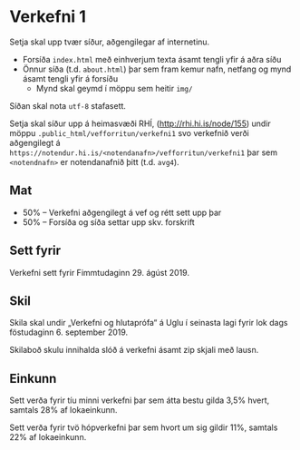 
# Verkefni 1

Setja skal upp tvær síður, aðgengilegar af internetinu.

* Forsíða `index.html` með einhverjum texta ásamt tengli yfir á aðra síðu
* Önnur síða (t.d. `about.html`) þar sem fram kemur nafn, netfang og mynd ásamt tengli yfir á forsíðu
  - Mynd skal geymd í möppu sem heitir `img/`

Síðan skal nota `utf-8` stafasett.

Setja skal síður upp á heimasvæði RHÍ, (http://rhi.hi.is/node/155) undir möppu `.public_html/vefforritun/verkefni1` svo verkefnið verði aðgengilegt á `https://notendur.hi.is/<notendanafn>/vefforritun/verkefni1` þar sem `<notendnafn>` er notendanafnið þitt (t.d. `avg4`).

## Mat

* 50% – Verkefni aðgengilegt á vef og rétt sett upp þar
* 50% – Forsíða og síða settar upp skv. forskrift

## Sett fyrir

Verkefni sett fyrir Fimmtudaginn 29. ágúst 2019.

## Skil

Skila skal undir „Verkefni og hlutaprófa“ á Uglu í seinasta lagi fyrir lok dags föstudaginn 6. september 2019.

Skilaboð skulu innihalda slóð á verkefni ásamt zip skjali með lausn.

## Einkunn

Sett verða fyrir tíu minni verkefni þar sem átta bestu gilda 3,5% hvert, samtals 28% af lokaeinkunn.

Sett verða fyrir tvö hópverkefni þar sem hvort um sig gildir 11%, samtals 22% af lokaeinkunn.
